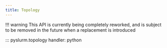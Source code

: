 ```yaml
---
title: Topology
---
```


!!! warning
    This API is currently being completely reworked, and is subject to be
    removed in the future when a replacement is introduced

::: pyslurm.topology
    handler: python
